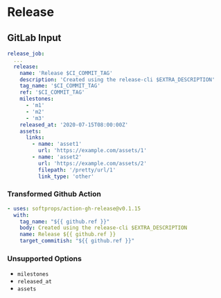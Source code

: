 # Release

## GitLab Input

```yaml
release_job:
  ...
  release:
    name: 'Release $CI_COMMIT_TAG'
    description: 'Created using the release-cli $EXTRA_DESCRIPTION'
    tag_name: '$CI_COMMIT_TAG'
    ref: '$CI_COMMIT_TAG'
    milestones:
      - 'm1'
      - 'm2'
      - 'm3'
    released_at: '2020-07-15T08:00:00Z'
    assets:
      links:
        - name: 'asset1'
          url: 'https://example.com/assets/1'
        - name: 'asset2'
          url: 'https://example.com/assets/2'
          filepath: '/pretty/url/1'
          link_type: 'other'
```

### Transformed Github Action

```yaml
- uses: softprops/action-gh-release@v0.1.15
  with:
    tag_name: "${{ github.ref }}"
    body: Created using the release-cli $EXTRA_DESCRIPTION
    name: Release ${{ github.ref }}
    target_commitish: "${{ github.ref }}"
```

### Unsupported Options

- `milestones`
- `released_at`
- `assets`
